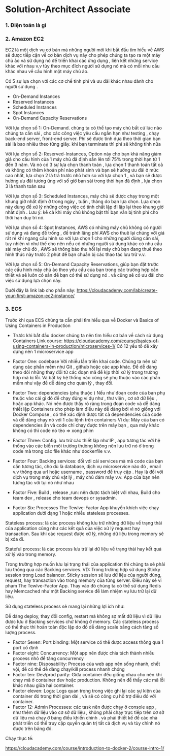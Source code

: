 # Solution-Architect Associate

### 1. Điện toán là gì 
### 2. Amazon EC2
EC2 là một dịch vụ cơ bản mà những người mới khi bắt đầu tìm hiểu về AWS sẽ được tiếp cận về cơ bản dịch vụ này cho phép chúng ta tạo ra một máy chủ ảo và sử dụng nó để triển khai các ứng dụng , liên kết những service khác với nhau v.v tùy theo mục đích người sử dụng nó mà có mỗi nhu cầu khác nhau về cấu hình một máy chủ ảo.

Có 5 sự lựa chọn với các cơ chế tính phí và ưu đãi khác nhau dành cho người sử dụng .
+ On-Demand Instances
+ Reserved Instances
+ Scheduled Instances
+ Spot Instances
+ On-Demand Capacity Reservations

Với lựa chọn số 1: On-Demand. chúng ta có thể tạo máy chủ bất cứ lúc nào chúng ta cần sài , cho các công việc yêu cầu ngắn hạn như testing , chạy back-end server, front-end server. Phí sẽ được tính dựa theo thời gian bạn sài là bao nhiêu theo từng giây. khi bạn terminate thì phí sẽ không tính nữa

Với lựa chọn số 2: Reserved-Instances, Option này cho bạn khả năng giảm giá cho cấu hình của 1 máy chủ đã định sẵn lên tới 75% trong thời hạn từ 1 đến 3 năm. Và nó có 3 sự lựa chọn thanh toán , lựa chọn 1 thanh toán tất cả và không có thêm khoản phí nào phát sinh và bạn sẽ hưởng ưu đãi ở mức cao nhất, lựa chọn 2 là trả trước nhỏ hơn so với lựa chọn 1 , và bạn sẽ được hưởng ưu đãi tương ứng với số giờ bạn sài trong thời hạn đã định , lựa chọn 3 là  thanh toán sau

Với lựa chọn số 3: Scheduled Instances, máy chủ sẽ được chạy trong một khung giờ nhất định ở trong ngày , tuần , tháng do bạn lựa chọn. Lựa chọn này dùng để xử lý những công việc có tính chất lặp đi lặp lại theo khung giờ nhất định . Lưu ý: kể cả khi máy chủ không bật thì bạn vẫn bị tính phí cho thời hạn duy trì nó.

Với lựa chọn số 4: Spot Instances, AWS có những máy chủ không có người sử dụng và đang để trống , để tránh lãng phí AWS cho thuê lại chúng với giá rất rẻ khi ngang cấu hình so với lựa chọn 1 cho những người dùng cần sài, tuy nhiên vì như thế cho nên nếu có những người sử dụng khác có nhu cầu sài máy chủ đó , AWS sẽ thông báo thu hồi lại máy chủ bạn đang thuê theo hình thức này trước 2 phút để bạn chuẩn bị các thao tác lưu trữ v.v.

Với lựa chọn số 5: On-Demand Capacity Reservations, giúp bạn đặt trước các cấu hình máy chủ ảo theo yêu cầu của bạn trong các trường hợp cần thiết và sẽ luôn có sẵn để bạn có thể sử dụng nó . và cũng sẽ có ưu đãi cho việc sử dụng lựa chọn này.

Dưới đây là link lab cho phần này: https://cloudacademy.com/lab/create-your-first-amazon-ec2-instance/ 

### 3. ECS
Trước khi qua ECS chúng ta cần phải tìm hiểu qua về Docker và Basics of Using Containers in Production 
- Trước khi bắt đầu docker chúng ta nên tìm hiểu cơ bản về cách sử dụng Containers
Link course: https://cloudacademy.com/course/basics-of-using-containers-in-production/microservices-1/
Có 12 yếu tố để xây dựng nên 1 microservice app
- Factor One: codebase
Với nhiều lần triển khai code. Chúng ta nên sử dụng các phần mềm như Git , github hoặc các app khác. Để dễ dàng theo dõi những thay đổi từ các đoạn mã để kịp thời xử lý trong trường hợp mã bị lỗi. Và bất kỳ hệ thống nào cũng sẽ phụ thuộc vào các phần mềm như vậy để dễ dàng cho quản lý , thay đổi.

- Factor Two: dependencies (phụ thuộc )
Nếu như đoạn code của bạn phụ thuộc vào cái gì đó để chạy đúng ví dụ như , thư viện , cơ sở dữ liệu , hoặc app khác. Nó nên được thấy rõ ràng trong đoạn code và dễ dàng thiết lập
Containers cho phép làm điều này dễ dàng bởi vì nó giống với Docker Compose , có thể xác định được tất cả dependencies của code và dễ dàng chạy nó với 1 câu lệnh trên containers
Ví dụ: Máy của bạn có dependencies ẩn và code chỉ chạy được trên máy bạn , qua máy khác không có thì code nó tèo => xong phim
- Factor Three: Config. lưu trữ các thiết lập như IP , app tương tác với hệ thống vào các biến môi trường thường không nên lưu trữ nó ở trong code mà trong các file khác như dockerfile v.v.
- Factor Four: Backing services: đối với cái services mà mã code của bạn cần tương tác, cho dù là database, dịch vụ microservice nào đó , email v.v thông qua url hoặc username , password để truy cập . Hay là đối với dịch vụ trong máy chủ vật lý , máy chủ đám mây v.v. App của bạn nên tương tác với tụi nó như nhau
- Factor Five: Build , release ,run: nên được tách biệt với nhau, Build cho team dev , release cho team devops or sysadmin.
- Factor Six: Processes
The Tewlve-Factor App khuyến khích việc chạy application dưới dạng 1 hoặc nhiều stateless processes.

Stateless process: là các process không lưu trữ những dữ liệu về trạng thái của application cũng như các kết quả của việc xử lý request hay transaction. Sau khi các request được xử lý, những dữ liệu trong memory sẽ bị xóa đi.

Stateful process: là các process lưu trữ lại dữ liệu về trạng thái hay kết quả xử lý vào trong memory.

Trong trường hợp muốn lưu lại trạng thái của application thì chúng ta sẽ phải lưu thông qua các Backing services. VD: Trong trường hợp sử dụng Sticky session trong Load balancer. Sticky session sẽ lưu dữ liệu của người dùng, request, hay transaction vào trong memory của từng server. Điều này sẽ vi phạm The Tewlve-Factor App. Thay vào đó chúng ta có thể sử dụng Redis hay Memcached như một Backing service để làm nhiệm vụ lưu trữ lại dữ liệu.

Sử dụng stateless process sẽ mang lại những lợi ích như:

Dễ dàng deploy, thay đổi config, restart mà không sợ mất dữ liệu vì dữ liệu được lưu ở Backing services chứ không ở memory.
Các stateless process có thể thực thi hoàn toàn độc lập do đó dễ dàng scale bằng cách tăng số lượng process.
- Factor Seven: Port binding: Một service có thể được access thông qua 1 port cố định
- Factor eight: Concurrency: Một app nên được chia tách thành nhiều process nhỏ để tăng concurrency
- Factor nine: Disposability: Process của web app nên sống nhanh, chết vội, để có thể dễ dàng chạy/kill process nhanh chóng
- Factor ten: Dev/prod parity: Giữa container đều giống nhau cho nên khi chạy mã ở container dev hoặc production. Không nên để thấy các mã lỗi khác nhau giữa hai container.
- Factor eleven: Logs: Logs quan trọng trong việc ghi lại các sự kiện của container đó trong thời gian dài , và sẽ có công cụ hỗ trợ điều đó với container.
- Factor 12: Admin Processes: các task nên được chạy ở console app , như thêm dữ liệu vào cơ sở dữ liệu , không phải chạy trực tiếp trên cơ sở dữ liệu mà chạy ở bảng điều khiển chính . và phải thiết kế để các nhà phát triển có thể truy cập quyền quản trị tất cả dịch vụ và tùy chỉnh nó được trên bảng đó.

Chạy thực tế: 

https://cloudacademy.com/course/introduction-to-docker-2/course-intro-1/

